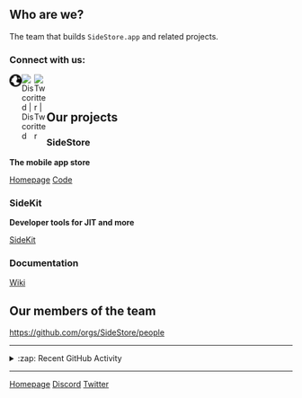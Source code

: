 <!-- 
Docs: How to use GitHub README and actions to auto-generate embedded content.
https://github.com/anuraghazra/github-readme-stats
https://www.youtube.com/watch?v=n6d4KHSKqGk
https://github.com/rahuldkjain/github-profile-readme-generator
 -->

## Who are we?

The team that builds `SideStore.app` and related projects.

### Connect with us:

<!--
[![Website](https://img.shields.io/website?label=sidestore.io&style=for-the-badge&url=https://sidestore.io)](https://sidestore.io)
[![Twitter Follow](https://img.shields.io/twitter/follow/sidestore_io?color=1DA1F2&logo=twitter&style=for-the-badge)](https://twitter.com/intent/follow?original_referer=https%3A%2F%2Fgithub.com%2Fsidestore&screen_name=sidestore)
[![GitHub Followers](https://img.shields.io/github/followers/sidestore?style=for-the-badge)]()
[![GitHub Sponsors](https://img.shields.io/github/sponsors/sidestore?style=for-the-badge
)]() 
-->

[<img align="left" alt="sidestore.io" width="22px" src="https://raw.githubusercontent.com/iconic/open-iconic/master/svg/globe.svg" />][website]
[<img align="left" alt="Discord | Discord" width="22px" src="https://cdn.jsdelivr.net/npm/simple-icons@v3/icons/discord.svg" />][discord]
[<img align="left" alt="Twitter | Twitter" width="22px" src="https://cdn.jsdelivr.net/npm/simple-icons@v3/icons/twitter.svg" />][twitter]

<br />
<br />

## Our projects

### SideStore

__The mobile app store__

[Homepage][website]
[Code][git.sidestore]

### SideKit

__Developer tools for JIT and more__

[SideKit][git.sidekit]

### Documentation

[Wiki][wiki]

## Our members of the team

https://github.com/orgs/SideStore/people

---

<details>
  <summary>:zap: Recent GitHub Activity</summary>

<!--START_SECTION:activity-->
1. 🗣 Commented on [#1070](https://github.com/SideStore/SideStore/issues/1070) in [SideStore/SideStore](https://github.com/SideStore/SideStore)
2. ❗️ Opened issue [#1070](https://github.com/SideStore/SideStore/issues/1070) in [SideStore/SideStore](https://github.com/SideStore/SideStore)
3. ❗️ Opened issue [#1069](https://github.com/SideStore/SideStore/issues/1069) in [SideStore/SideStore](https://github.com/SideStore/SideStore)
4. 🎉 Merged PR [#158](https://github.com/SideStore/SideStore-Docs/pull/158) in [SideStore/SideStore-Docs](https://github.com/SideStore/SideStore-Docs)
5. 🗣 Commented on [#1008](https://github.com/SideStore/SideStore/issues/1008) in [SideStore/SideStore](https://github.com/SideStore/SideStore)
6. ❗️ Closed issue [#76](https://github.com/SideStore/sidestore.github.io/issues/76) in [SideStore/sidestore.github.io](https://github.com/SideStore/sidestore.github.io)
7. 🎉 Merged PR [#80](https://github.com/SideStore/sidestore.github.io/pull/80) in [SideStore/sidestore.github.io](https://github.com/SideStore/sidestore.github.io)
8. 🗣 Commented on [#77](https://github.com/SideStore/sidestore.github.io/issues/77) in [SideStore/sidestore.github.io](https://github.com/SideStore/sidestore.github.io)
9. 💪 Opened PR [#80](https://github.com/SideStore/sidestore.github.io/pull/80) in [SideStore/sidestore.github.io](https://github.com/SideStore/sidestore.github.io)
10. ❌ Closed PR [#77](https://github.com/SideStore/sidestore.github.io/pull/77) in [SideStore/sidestore.github.io](https://github.com/SideStore/sidestore.github.io)
11. 🗣 Commented on [#233](https://github.com/SideStore/SideStore/issues/233) in [SideStore/SideStore](https://github.com/SideStore/SideStore)
12. 🗣 Commented on [#77](https://github.com/SideStore/sidestore.github.io/issues/77) in [SideStore/sidestore.github.io](https://github.com/SideStore/sidestore.github.io)
13. 🗣 Commented on [#77](https://github.com/SideStore/sidestore.github.io/issues/77) in [SideStore/sidestore.github.io](https://github.com/SideStore/sidestore.github.io)
14. 🗣 Commented on [#77](https://github.com/SideStore/sidestore.github.io/issues/77) in [SideStore/sidestore.github.io](https://github.com/SideStore/sidestore.github.io)
15. 🗣 Commented on [#1023](https://github.com/SideStore/SideStore/issues/1023) in [SideStore/SideStore](https://github.com/SideStore/SideStore)
16. ❗️ Opened issue [#29](https://github.com/SideStore/StosVPN/issues/29) in [SideStore/StosVPN](https://github.com/SideStore/StosVPN)
17. 🗣 Commented on [#24](https://github.com/SideStore/StosVPN/issues/24) in [SideStore/StosVPN](https://github.com/SideStore/StosVPN)
18. ❗️ Closed issue [#1065](https://github.com/SideStore/SideStore/issues/1065) in [SideStore/SideStore](https://github.com/SideStore/SideStore)
19. ❗️ Opened issue [#14](https://github.com/SideStore/SideServer-macOS/issues/14) in [SideStore/SideServer-macOS](https://github.com/SideStore/SideServer-macOS)
20. 🗣 Commented on [#79](https://github.com/SideStore/sidestore.github.io/issues/79) in [SideStore/sidestore.github.io](https://github.com/SideStore/sidestore.github.io)
<!--END_SECTION:activity-->

</details>

---

[Homepage][patreon] [Discord][discord] [Twitter][twitter]

<!--
- [Patreon][patreon]
- [OpenCollective][opencollective]
- [YouTube][youtube]
-->

[website]: https://sidestore.io
[wiki]: https://wiki.sidestore.io
[twitter]: https://twitter.com/sidestore_io
[discord]: https://discord.gg/sidestore-949183273383395328
[youtube]: https://youtube.com/TODO
[patreon]: https://www.patreon.com/SideStore
[opencollective]: https://opencollective.com/TODO
[git.sidestore]: https://github.com/SideStore/SideStore/
[git.sidekit]: https://github.com/SideStore/SideKit

